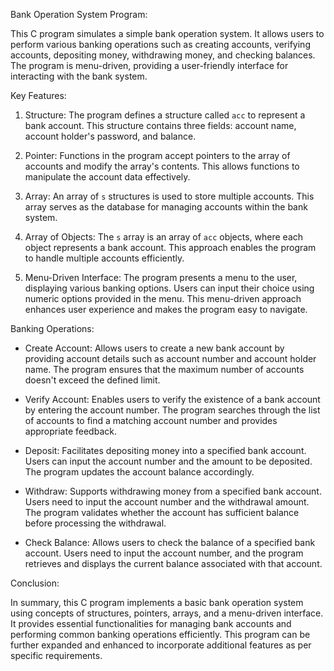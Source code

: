 Bank Operation System Program:

This C program simulates a simple bank operation system. It allows users to perform various banking operations such as creating accounts, verifying accounts, depositing money, withdrawing money, and checking balances. The program is menu-driven, providing a user-friendly interface for interacting with the bank system.

Key Features:

1. Structure: The program defines a structure called `acc` to represent a bank account. This structure contains three fields: account name, account holder's password, and balance.

2. Pointer: Functions in the program accept pointers to the array of accounts and modify the array's contents. This allows functions to manipulate the account data effectively.

3. Array: An array of `s` structures is used to store multiple accounts. This array serves as the database for managing accounts within the bank system.

4. Array of Objects: The `s` array is an array of `acc` objects, where each object represents a bank account. This approach enables the program to handle multiple accounts efficiently.

5. Menu-Driven Interface: The program presents a menu to the user, displaying various banking options. Users can input their choice using numeric options provided in the menu. This menu-driven approach enhances user experience and makes the program easy to navigate.

Banking Operations:

- Create Account: Allows users to create a new bank account by providing account details such as account number and account holder name. The program ensures that the maximum number of accounts doesn't exceed the defined limit.

- Verify Account: Enables users to verify the existence of a bank account by entering the account number. The program searches through the list of accounts to find a matching account number and provides appropriate feedback.

- Deposit: Facilitates depositing money into a specified bank account. Users can input the account number and the amount to be deposited. The program updates the account balance accordingly.

- Withdraw: Supports withdrawing money from a specified bank account. Users need to input the account number and the withdrawal amount. The program validates whether the account has sufficient balance before processing the withdrawal.

- Check Balance: Allows users to check the balance of a specified bank account. Users need to input the account number, and the program retrieves and displays the current balance associated with that account.

Conclusion:

In summary, this C program implements a basic bank operation system using concepts of structures, pointers, arrays, and a menu-driven interface. It provides essential functionalities for managing bank accounts and performing common banking operations efficiently. This program can be further expanded and enhanced to incorporate additional features as per specific requirements.
